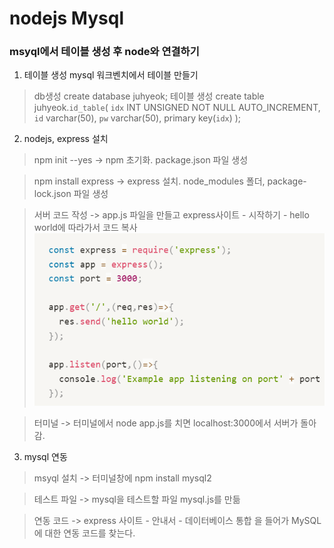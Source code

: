 # nodejs Mysql
### msyql에서 테이블 생성 후 node와 연결하기

1. 테이블 생성
mysql 워크벤치에서 테이블 만들기

>db생성
create database juhyeok;
>테이블 생성
create table juhyeok.`id_table`(
	`idx` INT UNSIGNED NOT NULL AUTO_INCREMENT,
    `id` varchar(50),
    `pw` varchar(50),
    primary key(`idx`)
);


2. nodejs, express 설치
> npm init --yes
-> npm 초기화. package.json 파일 생성

> npm install express
-> express 설치. node_modules 폴더, package-lock.json 파일 생성

> 서버 코드 작성
-> app.js 파일을 만들고 express사이트 - 시작하기 - hello world에 따라가서 코드 복사
![mysql 서버용 코드](https://github.com/Juhyeok0603/express_mysql/blob/main/img/mysql%EC%84%9C%EB%B2%84%EC%9A%A9%20%EC%BD%94%EB%93%9C.png?raw=true)

> 터미널
-> 터미널에서 node app.js를 치면 localhost:3000에서 서버가 돌아감.


3. mysql 연동
> msyql 설치
-> 터미널창에 npm install mysql2

> 테스트 파일
-> mysql을 테스트할 파일 mysql.js를 만듦

> 연동 코드
-> express 사이트 - 안내서 - 데이터베이스 통합 을 들어가 MySQL에 대한 연동 코드를 찾는다.